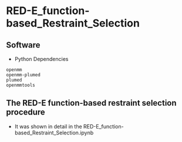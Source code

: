 # RED-E_function-based_Restraint_Selection
## Software 
- Python Dependencies
```
openmm 
openmm-plumed
plumed
openmmtools
```
## The RED-E function-based restraint selection procedure
- It was shown in detail in the RED-E_function-based_Restraint_Selection.ipynb
